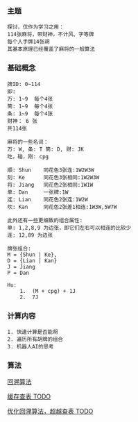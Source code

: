 ### 主题
    探讨，仅作为学习之用：
    114张麻将，带财神，不计风、字等牌
    每个人手牌14张胡
    其基本原理已经覆盖了麻将的一般算法
### 基础概念
    牌ID: 0~114
    即:
    万: 1~9  每个4张
    筒: 1~9  每个4张
    条: 1~9  每个4张
    财神： 6 张
    共114张

    麻将的一些名词：
    万: W, 条: T 筒: D, 财: JK
    吃，碰，刚: cpg

    顺: Shun    同花色3张连:1W2W3W
    刻: Ke      同花色3张相同:1W2W3W
    将: Jiang   同花色2张相同:1W1W
    单: Dan     一张牌:1W
    连: Lian    同花色2张连:1W2W
    坎: Kan     同花色2张差1相连:1W3W,5W7W

    此外还有一些更细致的组合属性:
    单: 1,2,8,9 为边张，即它们左右可以相连的比较少
    连: 12,89 为边张 

    牌张组合:
    M = {Shun | Ke},
    D = {Lian | Kan}
    J = Jiang
    P = Dan

    Hu: 
        1.  (M + cpg) + 1J
        2.  7J
    
### 计算内容
    1. 快速计算是否能胡
    2. 遍历所有胡牌的组合
    3. 机器人AI的思考

### 算法
[回溯算法](BacktraceAlgo.md)

[缓存查表 TODO](CacheAlgo.md)

[优化回溯算法，超越查表 TODO]()